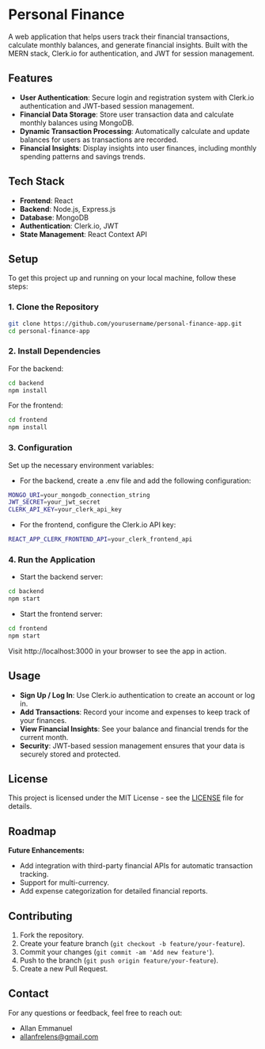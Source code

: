 # Personal Finance

A web application that helps users track their financial transactions, calculate monthly balances, and generate financial insights. Built with the MERN stack, Clerk.io for authentication, and JWT for session management.

## Features

- **User Authentication**: Secure login and registration system with Clerk.io authentication and JWT-based session management.
- **Financial Data Storage**: Store user transaction data and calculate monthly balances using MongoDB.
- **Dynamic Transaction Processing**: Automatically calculate and update balances for users as transactions are recorded.
- **Financial Insights**: Display insights into user finances, including monthly spending patterns and savings trends.

## Tech Stack

- **Frontend**: React
- **Backend**: Node.js, Express.js
- **Database**: MongoDB
- **Authentication**: Clerk.io, JWT
- **State Management**: React Context API

## Setup

To get this project up and running on your local machine, follow these steps:

### 1. Clone the Repository

```bash
git clone https://github.com/yourusername/personal-finance-app.git
cd personal-finance-app
```

### 2. Install Dependencies

For the backend:
```bash
cd backend
npm install
```

For the frontend:
```bash
cd frontend
npm install
```

### 3. Configuration

Set up the necessary environment variables:

* For the backend, create a .env file and add the following configuration:
```bash
MONGO_URI=your_mongodb_connection_string
JWT_SECRET=your_jwt_secret
CLERK_API_KEY=your_clerk_api_key
```

* For the frontend, configure the Clerk.io API key:
```bash
REACT_APP_CLERK_FRONTEND_API=your_clerk_frontend_api
```

### 4. Run the Application
* Start the backend server:
```bash
cd backend
npm start
```

* Start the frontend server:
```bash
cd frontend
npm start
```

Visit http://localhost:3000 in your browser to see the app in action.

## Usage

- **Sign Up / Log In**: Use Clerk.io authentication to create an account or log in.
- **Add Transactions**: Record your income and expenses to keep track of your finances.
- **View Financial Insights**: See your balance and financial trends for the current month.
- **Security**: JWT-based session management ensures that your data is securely stored and protected.

## License

This project is licensed under the MIT License - see the [LICENSE](LICENSE) file for details.

## Roadmap

**Future Enhancements:**
- Add integration with third-party financial APIs for automatic transaction tracking.
- Support for multi-currency.
- Add expense categorization for detailed financial reports.

## Contributing

1. Fork the repository.
2. Create your feature branch (`git checkout -b feature/your-feature`).
3. Commit your changes (`git commit -am 'Add new feature'`).
4. Push to the branch (`git push origin feature/your-feature`).
5. Create a new Pull Request.

## Contact

For any questions or feedback, feel free to reach out:

- Allan Emmanuel
- allanfrelens@gmail.com
